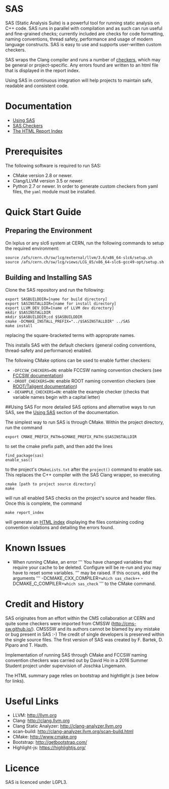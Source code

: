 # SAS
SAS (Static Analysis Suite) is a powerful tool for running static analysis on C++ code. SAS runs in parallel with compilation and as such can run useful and fine-grained checks; currently included are checks for code formatting, naming conventions, thread safety, performance and usage of modern language constructs. SAS is easy to use and supports user-written custom checkers.

SAS wraps the Clang compiler and runs a number of [checkers](documentation/sas_checkers.md), which may be general or project-specific. Any errors found are written to an html file that is displayed in the report index.

Using SAS in continuous integration will help projects to maintain safe, readable and consistent code.

# Documentation
* [Using SAS](documentation/using_sas.md)
* [SAS Checkers](documentation/sas_checkers.md)
* [The HTML Report Index](documentation/report_index.md)

# Prerequisites
The following software is required to run SAS:
* CMake version 2.8 or newer.
* Clang/LLVM version 3.5 or newer.
* Python 2.7 or newer. In order to generate custom checkers from yaml files, the `yaml` module must be installed.

# Quick Start Guide
## Preparing the Environment
On lxplus or any slc6 system at CERN, run the following commands to setup the required environment:
```
source /afs/cern.ch/sw/lcg/external/llvm/3.6/x86_64-slc6/setup.sh
source /afs/cern.ch/sw/lcg/views/LCG_85/x86_64-slc6-gcc49-opt/setup.sh
```
## <a id="buildingAndInstalling"></a> Building and Installing SAS
Clone the SAS repository and run the following:
```
export SASBUILDDIR=[name for build directory]
export SASINSTALLDIR=[name for install directory]
export LLVM_DEV_DIR=[name of LLVM dev directory]
mkdir $SASINSTALLDIR
mkdir $SASBUILDDIR;cd $SASBUILDDIR
cmake -DCMAKE_INSTALL_PREFIX="../$SASINSTALLDIR" ../SAS
make install
```
replacing the square-bracketed terms with approprate names.

This installs SAS with the default checkers (general coding conventions, thread-safety and performance) enabled.

The following CMake options can be used to enable further checkers:
* `-DFCCSW_CHECKERS=ON`: enable FCCSW naming convention checkers (see [FCCSW documentation](https://github.com/HEP-FCC/FCCSW/blob/master/doc/CppCodingStyleGuidelines.md))
* `-DROOT_CHECKERS=ON`: enable ROOT naming convention checkers (see [ROOT/Taligent documentation](https://root.cern.ch/TaligentDocs/TaligentOnline/DocumentRoot/1.0/Docs/books/WM/WM_63.html))
* `-DEXAMPLE_CHECKERS=ON`: enable the example checker (checks that variable names begin with a capital letter)

##<a id="usingSAS"></a>Using SAS
For more detailed SAS options and alternative ways to run SAS, see the [Using SAS](documentation/using_sas.md) section of the documentation.

The simplest way to run SAS is through CMake. Within the project directory, run the command
```
export CMAKE_PREFIX_PATH=$CMAKE_PREFIX_PATH:$SASINSTALLDIR
```
to set the cmake prefix path, and then add the lines
```
find_package(sas)
enable_sas()
```
to the project's `CMakeLists.txt` after the `project()` command to enable sas. This replaces the C++ compiler with the SAS Clang wrapper, so executing
```
cmake [path to project source directory]
make
```
will run all enabled SAS checks on the project's source and header files. Once this is complete, the command
```
make report_index
```
will generate an [HTML index](documentation/report_index.md) displaying the files containing coding convention violations and detailing the errors found.

# Known Issues
* When running CMake, an error
'''
You have changed variables that require your cache to be deleted.
Configure will be re-run and you may have to reset some variables.
'''
may be raised. If this occurs, add the arguments
'''
-DCMAKE_CXX_COMPILER=`which sas_check++` -DCMAKE_C_COMPILER=`which sas_check`
'''
to the CMake command.

# <a id="creditAndHistory"></a> Credit and History
SAS originates from an effort within the CMS collaboration at CERN and quite some checkers were imported from CMSSW (http://cms-sw.github.io/). CMSSSW and its authors cannot be blamed by any mistake or bug present in SAS :-) The credit of single developers is preserved within the single source files. The first version of SAS was created by F. Bartek, D. Piparo and T. Hauth.

Implementation of running SAS through CMake and FCCSW naming convention checkers was carried out by David Ho in a 2016 Summer Student project under supervision of Joschka Lingemann.

The HTML summary page relies on bootstrap and hightlight js (see below for links).

# Useful Links
* LLVM:                  http://llvm.org
* Clang:                 http://clang.llvm.org
* Clang Static Analyzer: http://clang-analyzer.llvm.org
* scan-build:            http://clang-analyzer.llvm.org/scan-build.html
* CMake:                 http://www.cmake.org
* Bootstrap:             http://getbootstrap.com/
* Highlight-js:          https://highlightjs.org/

# Licence
SAS is licenced under LGPL3.
